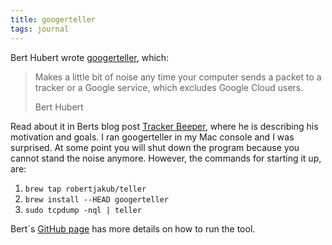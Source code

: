 ```yaml
---
title: googerteller
tags: journal
---
```

Bert Hubert wrote [googerteller](https://github.com/berthubert/googerteller), which:

> Makes a little bit of noise any time your computer sends a packet to a tracker or a Google service, which excludes Google Cloud users.
> <footer>Bert Hubert</footer>

Read about it in Berts blog post [Tracker Beeper](https://berthub.eu/articles/posts/tracker-beeper/?ref=axbom.com), where he is describing his motivation and goals. I ran googerteller in my Mac console and I was surprised. At some point you will shut down the program because you cannot stand the noise anymore. However, the commands for starting it up, are:

1. `brew tap robertjakub/teller`
2. `brew install --HEAD googerteller`
3. `sudo tcpdump -nql | teller`

Bert´s [GitHub page](https://github.com/berthubert/googerteller) has more details on how to run the tool. 


